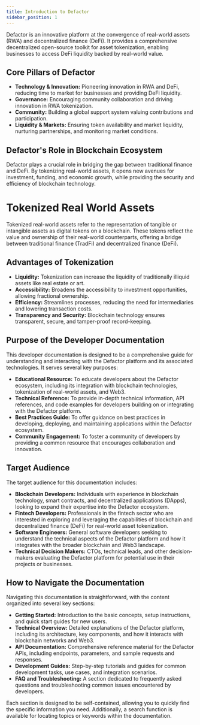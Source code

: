 ```yaml
---
title: Introduction to Defactor
sidebar_position: 1
---
```


Defactor is an innovative platform at the convergence of real-world assets (RWA) and decentralized finance (DeFi). It provides a comprehensive decentralized open-source toolkit for asset tokenization, enabling businesses to access DeFi liquidity backed by real-world value.

## Core Pillars of Defactor

- **Technology & Innovation:** Pioneering innovation in RWA and DeFi, reducing time to market for businesses and providing DeFi liquidity.
- **Governance:** Encouraging community collaboration and driving innovation in RWA tokenization.
- **Community:** Building a global support system valuing contributions and participation.
- **Liquidity & Markets:** Ensuring token availability and market liquidity, nurturing partnerships, and monitoring market conditions.

## Defactor's Role in Blockchain Ecosystem

Defactor plays a crucial role in bridging the gap between traditional finance and DeFi. By tokenizing real-world assets, it opens new avenues for investment, funding, and economic growth, while providing the security and efficiency of blockchain technology.

# Tokenized Real World Assets

Tokenized real-world assets refer to the representation of tangible or intangible assets as digital tokens on a blockchain. These tokens reflect the value and ownership of their real-world counterparts, offering a bridge between traditional finance (TradFi) and decentralized finance (DeFi).

## Advantages of Tokenization

- **Liquidity:** Tokenization can increase the liquidity of traditionally illiquid assets like real estate or art.
- **Accessibility:** Broadens the accessibility to investment opportunities, allowing fractional ownership.
- **Efficiency:** Streamlines processes, reducing the need for intermediaries and lowering transaction costs.
- **Transparency and Security:** Blockchain technology ensures transparent, secure, and tamper-proof record-keeping.


## Purpose of the Developer Documentation

This developer documentation is designed to be a comprehensive guide for understanding and interacting with the Defactor platform and its associated technologies. It serves several key purposes:

- **Educational Resource:** To educate developers about the Defactor ecosystem, including its integration with blockchain technologies, tokenization of real-world assets, and Web3.
- **Technical Reference:** To provide in-depth technical information, API references, and code examples for developers building on or integrating with the Defactor platform.
- **Best Practices Guide:** To offer guidance on best practices in developing, deploying, and maintaining applications within the Defactor ecosystem.
- **Community Engagement:** To foster a community of developers by providing a common resource that encourages collaboration and innovation.

## Target Audience

The target audience for this documentation includes:

- **Blockchain Developers:** Individuals with experience in blockchain technology, smart contracts, and decentralized applications (DApps), looking to expand their expertise into the Defactor ecosystem.
- **Fintech Developers:** Professionals in the fintech sector who are interested in exploring and leveraging the capabilities of blockchain and decentralized finance (DeFi) for real-world asset tokenization.
- **Software Engineers:** General software developers seeking to understand the technical aspects of the Defactor platform and how it integrates with the broader blockchain and Web3 landscape.
- **Technical Decision Makers:** CTOs, technical leads, and other decision-makers evaluating the Defactor platform for potential use in their projects or businesses.

## How to Navigate the Documentation

Navigating this documentation is straightforward, with the content organized into several key sections:

- **Getting Started:** Introduction to the basic concepts, setup instructions, and quick start guides for new users.
- **Technical Overview:** Detailed explanations of the Defactor platform, including its architecture, key components, and how it interacts with blockchain networks and Web3.
- **API Documentation:** Comprehensive reference material for the Defactor APIs, including endpoints, parameters, and sample requests and responses.
- **Development Guides:** Step-by-step tutorials and guides for common development tasks, use cases, and integration scenarios.
- **FAQ and Troubleshooting:** A section dedicated to frequently asked questions and troubleshooting common issues encountered by developers.

Each section is designed to be self-contained, allowing you to quickly find the specific information you need. Additionally, a search function is available for locating topics or keywords within the documentation.
